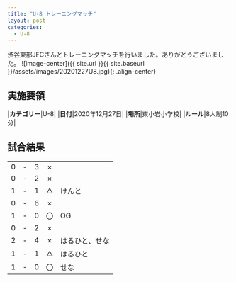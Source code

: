 ```yaml
---
title: "U-8 トレーニングマッチ"
layout: post
categories:
  - U-8
---
```


渋谷東部JFCさんとトレーニングマッチを行いました。ありがとうございました。
![image-center]({{ site.url }}{{ site.baseurl }}/assets/images/20201227U8.jpg){: .align-center}
## 実施要領

|**カテゴリー**|U-8|
|**日付**|2020年12月27日|
|**場所**|東小岩小学校|
|**ルール**|8人制10分|


## 試合結果

|    |   |    |    |         |
|:--:|:-:|:--:|:--:|:--------|
|   0| - |   3|×||
|   0| - |   2|×||
|   1| - |   1|△|けんと|
|   0| - |   6|×||
|   1| - |   0|〇|OG|
|   0| - |   2|×||
|   2| - |   4|×|はるひと、せな|
|   1| - |   1|△|はるひと|
|   1| - |   0|〇|せな|
